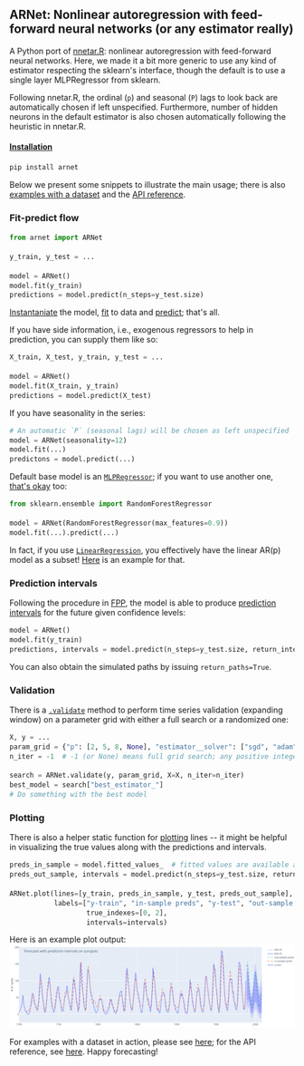 ## ARNet: Nonlinear autoregression with feed-forward neural networks (or any estimator really)
A Python port of [nnetar.R](https://www.rdocumentation.org/packages/forecast/versions/8.23.0/topics/nnetar): nonlinear
autoregression with feed-forward neural networks. Here, we made it a bit more generic to use any kind of estimator
respecting the sklearn's interface, though the default is to use a single layer MLPRegressor from sklearn.

Following nnetar.R, the ordinal (`p`) and seasonal (`P`) lags to look back are automatically chosen if left
unspecified. Furthermore, number of hidden neurons in the default estimator is also chosen automatically following the
heuristic in nnetar.R.

#### [Installation](https://pypi.org/project/arnet/)
```sh
pip install arnet
```

Below we present some snippets to illustrate the main usage; there is also [examples with a dataset](https://mustafaaydn.github.io/arnet/index.html) and the [API reference](https://mustafaaydn.github.io/arnet/arnet.html).

### Fit-predict flow
```py
from arnet import ARNet

y_train, y_test = ...

model = ARNet()
model.fit(y_train)
predictions = model.predict(n_steps=y_test.size)
```
[Instantaniate](https://mustafaaydn.github.io/arnet/arnet.html) the model, [fit](https://mustafaaydn.github.io/arnet/arnet.html#arnet.ARNet.fit) to data and [predict](https://mustafaaydn.github.io/arnet/arnet.html#arnet.ARNet.predict); that's all.

If you have side information, i.e., exogenous regressors to help in prediction, you can supply them like so:
```py
X_train, X_test, y_train, y_test = ...

model = ARNet()
model.fit(X_train, y_train)
predictions = model.predict(X_test)
```

If you have seasonality in the series:
```py
# An automatic `P` (seasonal lags) will be chosen as left unspecified
model = ARNet(seasonality=12)
model.fit(...)
predictons = model.predict(...)
```

Default base model is an [`MLPRegressor`](https://scikit-learn.org/stable/modules/generated/sklearn.neural_network.MLPRegressor.html); if you want to use another one, [that's okay](https://mustafaaydn.github.io/arnet/index.html#different-base-models) too:
```py
from sklearn.ensemble import RandomForestRegressor

model = ARNet(RandomForestRegressor(max_features=0.9))
model.fit(...).predict(...)
```
In fact, if you use [`LinearRegression`](https://scikit-learn.org/stable/modules/generated/sklearn.linear_model.LinearRegression.html), you
effectively have the linear AR(p) model as a subset! [Here](https://mustafaaydn.github.io/arnet/index.html#linear-ar-p-as-a-subset) is an example for that.

### Prediction intervals
Following the procedure in [FPP](https://otexts.com/fpp3/nnetar.html#prediction-intervals-5), the model is able to produce [prediction intervals](https://mustafaaydn.github.io/arnet/index.html#prediction-intervals) for the future given confidence levels:
```py
model = ARNet()
model.fit(y_train)
predictions, intervals = model.predict(n_steps=y_test.size, return_intervals=True, alphas=[80, 95])
```
You can also obtain the simulated paths by issuing `return_paths=True`.

### Validation
There is a [`.validate`](https://mustafaaydn.github.io/arnet/arnet.html#arnet.ARNet.validate) method to perform time series validation (expanding window) on a parameter grid with either a full search or a randomized one:
```py
X, y = ...
param_grid = {"p": [2, 5, 8, None], "estimator__solver": ["sgd", "adam"]}
n_iter = -1  # -1 (or None) means full grid search; any positive integer would mean a randomized search

search = ARNet.validate(y, param_grid, X=X, n_iter=n_iter)
best_model = search["best_estimator_"]
# Do something with the best model
```

### Plotting
There is also a helper static function for [plotting](https://mustafaaydn.github.io/arnet/arnet.html#arnet.ARNet.plot) lines -- it might be helpful in visualizing the true values along with the predictions and intervals.
```py
preds_in_sample = model.fitted_values_  # fitted values are available as a post-fit attribute
preds_out_sample, intervals = model.predict(n_steps=y_test.size, return_intervals=True, alphas=[80, 95])

ARNet.plot(lines=[y_train, preds_in_sample, y_test, preds_out_sample],
           labels=["y-train", "in-sample preds", "y-test", "out-sample preds"],
                   true_indexes=[0, 2],
                   intervals=intervals)
```
Here is an example plot output:
![example plot](tests/figures/example_plot.PNG)

For examples with a dataset in action, please see [here](https://mustafaaydn.github.io/arnet/index.html); for the API reference, see [here](https://mustafaaydn.github.io/arnet/arnet.html). Happy forecasting!
